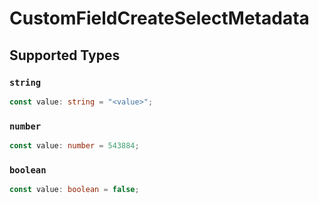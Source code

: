 # CustomFieldCreateSelectMetadata


## Supported Types

### `string`

```typescript
const value: string = "<value>";
```

### `number`

```typescript
const value: number = 543884;
```

### `boolean`

```typescript
const value: boolean = false;
```

